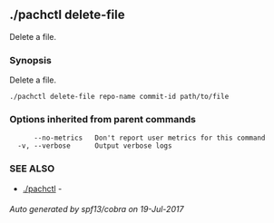 ## ./pachctl delete-file

Delete a file.

### Synopsis


Delete a file.

```
./pachctl delete-file repo-name commit-id path/to/file
```

### Options inherited from parent commands

```
      --no-metrics   Don't report user metrics for this command
  -v, --verbose      Output verbose logs
```

### SEE ALSO
* [./pachctl](./pachctl.md)	 - 

###### Auto generated by spf13/cobra on 19-Jul-2017
